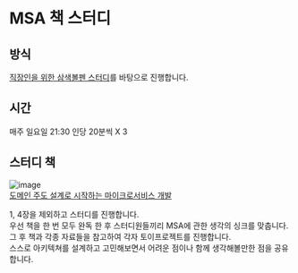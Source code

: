 # MSA 책 스터디
## 방식
[직장인을 위한 삼색볼펜 스터디](https://soobindeveloper8.tistory.com/599)를 바탕으로 진행합니다.

## 시간
매주 일요일 21:30
인당 20분씩 X 3

## 스터디 책
![image](https://github.com/dev-club-gooban/podo-book-msa-study/assets/71485411/5732bd46-76c5-4838-a170-58e40919e26d)
<br>
[도메인 주도 설계로 시작하는 마이크로서비스 개발](https://product.kyobobook.co.kr/detail/S000001766464)

1, 4장을 제외하고 스터디를 진행합니다.<br>
우선 책을 한 번 모두 완독 한 후 스터디원들끼리 MSA에 관한 생각의 싱크를 맞춥니다.<br>
그 후 책과 각종 자료들을 참고하여 각자 토이프로젝트를 진행합니다.<br>
스스로 아키텍쳐를 설계하고 고민해보면서 어려운 점이나 함께 생각해볼만한 점을 공유합니다.<br>

